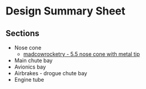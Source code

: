 # Design Summary Sheet

## Sections

- Nose cone
  - [madcowrocketry - 5.5 nose cone with metal tip](https://www.madcowrocketry.com/fiberglass-5-5-filament-wound-metal-tip-select-shape/)
- Main chute bay
- Avionics bay
- Airbrakes - drogue chute bay
- Engine tube
